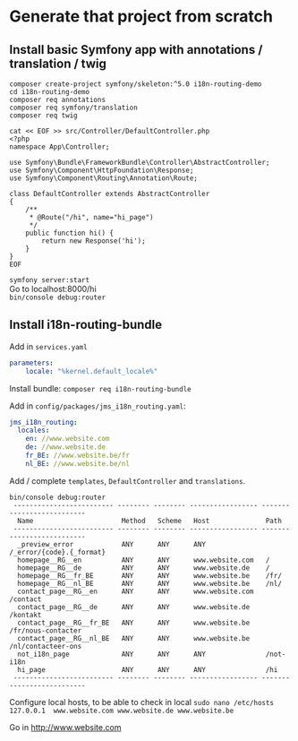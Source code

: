 # Generate that project from scratch

## Install basic Symfony app with annotations / translation / twig
```shell script
composer create-project symfony/skeleton:^5.0 i18n-routing-demo
cd i18n-routing-demo
composer req annotations
composer req symfony/translation  
composer req twig
```
```shell script
cat << EOF >> src/Controller/DefaultController.php
<?php
namespace App\Controller;

use Symfony\Bundle\FrameworkBundle\Controller\AbstractController;
use Symfony\Component\HttpFoundation\Response;
use Symfony\Component\Routing\Annotation\Route;

class DefaultController extends AbstractController
{
    /**
     * @Route("/hi", name="hi_page")
     */
    public function hi() {
        return new Response('hi');
    }
}
EOF
```
`symfony server:start`  
Go to localhost:8000/hi  
`bin/console debug:router`  

## Install i18n-routing-bundle

Add in `services.yaml`
```yaml
parameters:
    locale: "%kernel.default_locale%"
```

Install bundle: `composer req i18n-routing-bundle` 

Add in `config/packages/jms_i18n_routing.yaml`:
```yaml
jms_i18n_routing:
  locales:
    en: //www.website.com
    de: //www.website.de
    fr_BE: //www.website.be/fr
    nl_BE: //www.website.be/nl
```

Add / complete `templates`, `DefaultController` and `translations`.

```shell script
bin/console debug:router
 ------------------------- -------- -------- ----------------- -------------------------- 
  Name                      Method   Scheme   Host              Path                      
 ------------------------- -------- -------- ----------------- -------------------------- 
  _preview_error            ANY      ANY      ANY               /_error/{code}.{_format}  
  homepage__RG__en          ANY      ANY      www.website.com   /                         
  homepage__RG__de          ANY      ANY      www.website.de    /                         
  homepage__RG__fr_BE       ANY      ANY      www.website.be    /fr/                      
  homepage__RG__nl_BE       ANY      ANY      www.website.be    /nl/                      
  contact_page__RG__en      ANY      ANY      www.website.com   /contact                  
  contact_page__RG__de      ANY      ANY      www.website.de    /kontakt                  
  contact_page__RG__fr_BE   ANY      ANY      www.website.be    /fr/nous-contacter        
  contact_page__RG__nl_BE   ANY      ANY      www.website.be    /nl/contacteer-ons        
  not_i18n_page             ANY      ANY      ANY               /not-i18n                 
  hi_page                   ANY      ANY      ANY               /hi                       
 ------------------------- -------- -------- ----------------- -------------------------- 

```

Configure local hosts, to be able to check in local
`sudo nano /etc/hosts`  
`127.0.0.1  www.website.com www.website.de www.website.be`

Go in http://www.website.com